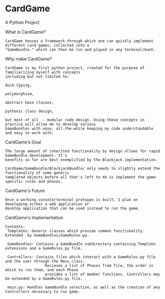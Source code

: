 # CardGame
A Python Project

What is CardGame?

    CardGame houses a framework through which one can quickly implement different card games, collected into a
    "GameBundle," which can then be run and played in any terminal/bash.

Why make CardGame?

    CardGame is my first python project, created for the purpose of familiarizing myself with concepts
    including but not limited to: 

    duck-typing, 

    polymorphism, 

    abstract base classes, 

    pythonic class design, 

    but most of all -- modular code design. Using these concepts in practice will allow me to develop various
    GameBundles with ease, all-the-while keeping my code understandable and easy to work with.

CardGame's Goal

    The large amount of inherited functionality by design allows for rapid GameBundle development. It's 
    benefits so far are best exemplified by the Blackjack implementation. 
    
    CardGame/GameBundle/BlackjackBundle/ only needs to slightly extend the functionality of some generic 
    templated objects before all that's left to do is implement the game-specific rules and phases.
    
CardGame's Future
    
    Once a working console/terminal protoype is built, I plan on developing either a web application or 
    desktop application that can be used instead to run the game.

CardGame's Implementation

    Contents:
     Templates: Generic classes which provide common functionality. Extended  by GameBundles/GameRules.py.
        
     GameBundles: Contains a GameBundle subdirectory containing Template extensions and a GameRules.py file.
        
     Controllers: Contains files which interact with a GameRules.py file and the user through the Menu class. 
                      Recieves a list of Phases from file, the order in which to run them, and each Phase 
                      provides a list of member functions. Controllers may be extended by a GameRules.py file.
        
     main.py: Handles GameBundle selection, as well as the creation of any Controllers necessary to run game.
                    

